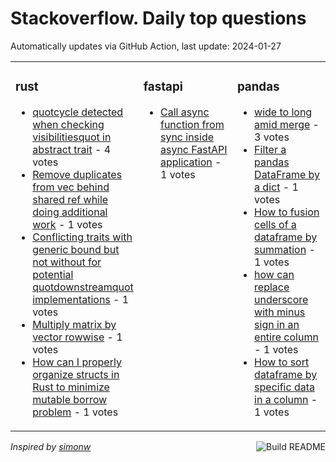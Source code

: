 # Stackoverflow. Daily top questions 

Automatically updates via GitHub Action, last update: <!-- date starts -->2024-01-27<!-- date ends -->


<table><tr><td valign="top" width="33%">

### rust
<!-- rust starts -->
* [quotcycle detected when checking visibilitiesquot in abstract trait](https://stackoverflow.com/questions/77888937/cycle-detected-when-checking-visibilities-in-abstract-trait) - 4 votes
* [Remove duplicates from vec behind shared ref while doing additional work](https://stackoverflow.com/questions/77889867/remove-duplicates-from-vec-behind-shared-ref-while-doing-additional-work) - 1 votes
* [Conflicting traits with generic bound but not without for potential quotdownstreamquot implementations](https://stackoverflow.com/questions/77891259/conflicting-traits-with-generic-bound-but-not-without-for-potential-downstream) - 1 votes
* [Multiply matrix by vector rowwise](https://stackoverflow.com/questions/77888714/multiply-matrix-by-vector-row-wise) - 1 votes
* [How can I properly organize structs in Rust to minimize mutable borrow problem](https://stackoverflow.com/questions/77883794/how-can-i-properly-organize-structs-in-rust-to-minimize-mutable-borrow-problem) - 1 votes
<!-- rust ends -->
</td><td valign="top" width="34%">


### fastapi
<!-- fastapi starts -->
* [Call async function from sync inside async FastAPI application](https://stackoverflow.com/questions/77886724/call-async-function-from-sync-inside-async-fastapi-application) - 1 votes
<!-- fastapi ends -->
</td><td valign="top" width="34%">


### pandas
<!-- pandas starts -->
* [wide to long amid merge](https://stackoverflow.com/questions/77888782/wide-to-long-amid-merge) - 3 votes
* [Filter a pandas DataFrame by a dict](https://stackoverflow.com/questions/77883624/filter-a-pandas-dataframe-by-a-dict) - 1 votes
* [How to fusion cells of a dataframe by summation](https://stackoverflow.com/questions/77889518/how-to-fusion-cells-of-a-dataframe-by-summation) - 1 votes
* [how can replace underscore with minus sign in an entire column](https://stackoverflow.com/questions/77887533/how-can-replace-underscore-with-minus-sign-in-an-entire-column) - 1 votes
* [How to sort dataframe by specific data in a column](https://stackoverflow.com/questions/77889765/how-to-sort-dataframe-by-specific-data-in-a-column) - 1 votes
<!-- pandas ends -->
</td></tr></table>

<a href="https://github.com/hp0404/hp0404/actions"><img src="https://github.com/hp0404/hp0404/workflows/Build%20README/badge.svg" align="right" alt="Build README"></a> <p>*Inspired by  [simonw](https://github.com/simonw/simonw)*</p>

